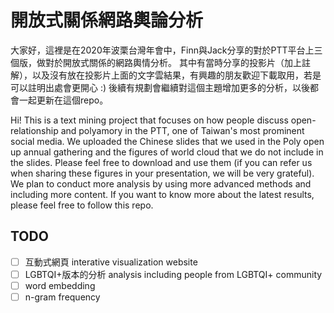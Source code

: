 # 開放式關係網路輿論分析

大家好，這裡是在2020年波栗台灣年會中，Finn與Jack分享的對於PTT平台上三個版，做對於開放式關係的網路輿情分析。
其中有當時分享的投影片（加上註解），以及沒有放在投影片上面的文字雲結果，有興趣的朋友歡迎下載取用，若是可以註明出處會更開心 :) 
後續有規劃會繼續對這個主題增加更多的分析，以後都會一起更新在這個repo。

Hi! This is a text mining project that focuses on how people discuss open-relationship and polyamory in the PTT, one of Taiwan's most prominent social media.
We uploaded the Chinese slides that we used in the Poly open up annual gathering and the figures of world cloud that we do not include in the slides. Please feel free to download and use them (if you can refer us when sharing these figures in your presentation, we will be very grateful).
We plan to conduct more analysis by using more advanced methods and including more content. If you want to know more about the latest results, please feel free to follow this repo.

## TODO

- [ ] 互動式網頁 interative visualization website
- [ ] LGBTQI+版本的分析 analysis including people from LGBTQI+ community
- [ ] word embedding
- [ ] n-gram frequency
